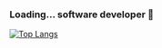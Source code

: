 ### Loading... software developer 👋

[![Top Langs](https://github-readme-stats.vercel.app/api/top-langs/?username=jhonstivenn186&theme=dark&layout=compact)](https://github.com/jhonstivenn186/github-readme-stats)

<!--
**jhonstivenn186/jhonstivenn186** is a ✨ _special_ ✨ repository because its `README.md` (this file) appears on your GitHub profile.

Here are some ideas to get you started:

- 🔭 I’m currently working on ... f
- 🌱 I’m currently learning ...
- 👯 I’m looking to collaborate on ...
- 🤔 I’m looking for help with ...
- 💬 Ask me about ...
- 📫 How to reach me: ...
- 😄 Pronouns: ...
- ⚡ Fun fact: ...
-->
